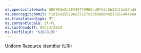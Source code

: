 ```yaml
---
ms.openlocfilehash: 50699de2c28448770968cd97e3c5b32bfba52bdd
ms.sourcegitcommit: f1d16425528e237257ca3b58eb49217a514849ea
ms.translationtype: MT
ms.contentlocale: pl-PL
ms.lasthandoff: 04/24/2019
ms.locfileid: "63878195"
---
```

Uniform Resource Identifier (URI)